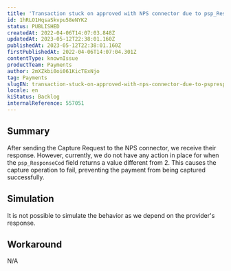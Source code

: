 ```yaml
---
title: 'Transaction stuck on approved with NPS connector due to psp_ResponseCod in settlement response'
id: 1hRLO1HqsaSkvpu58eNYK2
status: PUBLISHED
createdAt: 2022-04-06T14:07:03.848Z
updatedAt: 2023-05-12T22:38:01.160Z
publishedAt: 2023-05-12T22:38:01.160Z
firstPublishedAt: 2022-04-06T14:07:04.301Z
contentType: knownIssue
productTeam: Payments
author: 2mXZkbi0oi061KicTExNjo
tag: Payments
slugEN: transaction-stuck-on-approved-with-nps-connector-due-to-pspresponsecod-in-settlement-response
locale: en
kiStatus: Backlog
internalReference: 557051
---
```


## Summary


After sending the Capture Request to the NPS connector, we receive their response. However, currently, we do not have any action in place for when the `psp_ResponseCod` field returns a value different from 2. This causes the capture operation to fail, preventing the payment from being captured successfully.


##

## Simulation


It is not possible to simulate the behavior as we depend on the provider's response.


##

## Workaround


N/A

